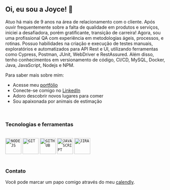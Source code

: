 ## Oi, eu sou a Joyce! 👋
Atuo há mais de 9 anos na área de relacionamento com o cliente. Após ouvir frequentemente sobre a falta de qualidade em produtos e serviços, iniciei a desafiadora, porém gratificante, transição de carreira! Agora, sou uma profissional QA com experiência em metodologias ágeis, processos, e rotinas. Possuo habilidades na criação e execução de testes manuais, exploratórios e automatizados para API Rest e UI, utilizando ferramentas como Cypress, Postman, JUnit, WebDriver e RestAssured. Além disso, tenho conhecimentos em versionamento de código, CI/CD, MySQL, Docker, Java, JavaScript, Nodejs e NPM.

Para saber mais sobre mim:

- Acesse meu [portfólio](https://joycepontes.notion.site/Portf-lio-a9ba10479a3847868e52b6659e435883?pvs=4)
- Conecte-se comigo no [LinkedIn](https://www.linkedin.com/in/joycepontes/)
- Adoro descobrir novos lugares para comer
- Sou apaixonada por animais de estimação

</br>

### Tecnologias e ferramentas
</br>
<code><img width=50 src="https://cdn.jsdelivr.net/gh/devicons/devicon/icons/nodejs/nodejs-original.svg" title = "NODEJS"/></code> <code><img width="50px" src="https://cdn.jsdelivr.net/gh/devicons/devicon/icons/git/git-original.svg" title = "GIT"/></code> <code><img width="50px" src="https://cdn.jsdelivr.net/gh/devicons/devicon/icons/github/github-original.svg" title = "GITHUB"/></code> <code><img width="50" src="https://cdn.jsdelivr.net/gh/devicons/devicon/icons/javascript/javascript-plain.svg" title = "JAVASCRIPT"/></code> <code><img width ="50" src="https://cdn.jsdelivr.net/gh/devicons/devicon/icons/jira/jira-original-wordmark.svg" title = "JIRA" /></code>
                    
</br>
</br>


### Contato
Você pode marcar um papo comigo através do meu [calendly](https://calendly.com/joycepontesf/cafezinho).
